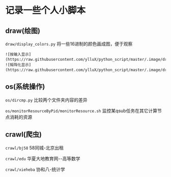 # 记录一些个人小脚本

## draw(绘图)

`draw/display_colors.py` 将一些16进制的颜色画成图，便于观察

    ![按输入显示](https://raw.githubusercontent.com/ylluX/python_script/master/.image/draw/display_colors.1.png)
    ![矩阵化显示](https://raw.githubusercontent.com/ylluX/python_script/master/.image/draw/display_colors.2.png)

## os(系统操作)

`os/dircmp.py` 比较两个文件夹内容的差异

`os/monitorResourceByPid/monitorResource.sh` 监控某qsub任务在其它计算节点消耗的资源

## crawl(爬虫)

`crawl/bj58` 58同城-北京出租

`crawl/edu` 华夏大地教育网--高等数学

`crawl/xieheba` 协和八-统计学